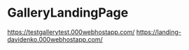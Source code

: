 # GalleryLandingPage
https://testgallerytest.000webhostapp.com/
https://landing-davidenko.000webhostapp.com/
